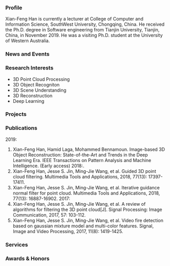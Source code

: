 ### Profile
Xian-Feng Han is currently a lecturer at College of Computer and Information Science, SouthWest University, Chongqing, China. He received the Ph.D. degree in Software engineering from Tianjin University, Tianjin, China, in November 2019. He was a visiting Ph.D. student at the University of Western Australia. 

### News and Events

### Research Interests
- 3D Point Cloud Processing
- 3D Object Recogniton
- 3D Scene Understanding
- 3D Reconstruction
- Deep Learning

### Projects

### Publications
2019:
1. Xian-Feng Han, Hamid Laga, Mohammed Bennamoun. Image-based 3D Object Reconstruction: State-of-the-Art and Trends in the Deep Learning Era. IEEE Transactions on Pattern Analysis and Machine Intelligence. (Early access) 
2018:.
1. Xian-Feng Han, Jesse S. Jin, Ming-Jie Wang, et al. Guided 3D point cloud filtering. Multimedia Tools and Applications, 2018, 77(13): 17397-17411.
2. Xian-Feng Han, Jesse S. Jin, Ming-Jie Wang, et al. Iterative guidance normal filter for point cloud. Multimedia Tools and Applications, 2018, 77(13): 16887-16902.
2017:
1.  Xian-Feng Han, Jesse S. Jin, Ming-Jie Wang, et al. A review of algorithms for filtering the 3D point cloud[J]. Signal Processing: Image Communication, 2017, 57: 103-112.
2. Xian-Feng Han, Jesse S. Jin, Ming-Jie Wang, et al. Video fire detection based on gaussian mixture model and multi-color features. Signal, Image and Video Processing, 2017, 11(8): 1419-1425.

### Services

### Awards & Honors
